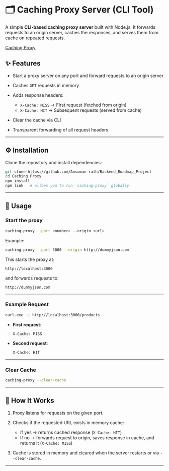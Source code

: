 
# 🗂️ Caching Proxy Server (CLI Tool)

A simple **CLI-based caching proxy server** built with Node.js.
It forwards requests to an origin server, caches the responses, and serves them from cache on repeated requests.

[Caching Proxy](https://roadmap.sh/projects/caching-server)

## ✨ Features

* Start a proxy server on any port and forward requests to an origin server
* Caches `GET` requests in memory
* Adds response headers:

  * `X-Cache: MISS` → First request (fetched from origin)
  * `X-Cache: HIT` → Subsequent requests (served from cache)
* Clear the cache via CLI
* Transparent forwarding of all request headers

---

## ⚙️ Installation

Clone the repository and install dependencies:

```bash
git clone https://github.com/Ansuman-rath/Backend_Roadmap_Project
cd Caching Proxy
npm install
npm link   # allows you to run `caching-proxy` globally
```

---

## 🚀 Usage

### Start the proxy

```bash
caching-proxy --port <number> --origin <url>
```

Example:

```bash
caching-proxy --port 3000 --origin http://dummyjson.com
```

This starts the proxy at:

```
http://localhost:3000
```

and forwards requests to:

```
http://dummyjson.com
```

---

### Example Request

```bash
curl.exe -i http://localhost:3000/products
```

* **First request**:

  ```
  X-Cache: MISS
  ```
* **Second request**:

  ```
  X-Cache: HIT
  ```

---

### Clear Cache

```bash
caching-proxy --clear-cache
```

---

## 🧩 How It Works

1. Proxy listens for requests on the given port.
2. Checks if the requested URL exists in memory cache:

   * If yes → returns cached response (`X-Cache: HIT`)
   * If no → forwards request to origin, saves response in cache, and returns it (`X-Cache: MISS`)
3. Cache is stored in memory and cleared when the server restarts or via `--clear-cache`.

---

